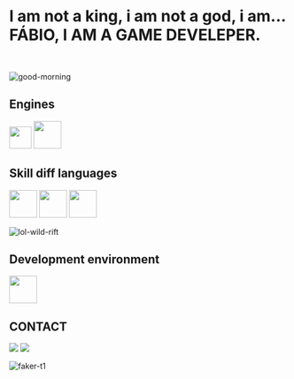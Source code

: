 <h1>I am not a king, i am not a god, i am... FÁBIO, I AM A GAME DEVELEPER.</h1> <br>

![good-morning](https://github.com/user-attachments/assets/105b80e8-cf70-43f9-ac47-e1fe18b9a500)

##           Engines
<img loading="lazy" src="https://cdn.jsdelivr.net/gh/devicons/devicon@latest/icons/unity/unity-plain.svg" width="40" height="40" /> <img loading="lazy" src="https://cdn.jsdelivr.net/gh/devicons/devicon@latest/icons/godot/godot-original.svg" width="50" height="50" />

##           Skill diff languages

<img loading="lazy" src="https://cdn.jsdelivr.net/gh/devicons/devicon@latest/icons/cplusplus/cplusplus-plain.svg" width="50" height="50" /> <img loading="lazy" src="https://cdn.jsdelivr.net/gh/devicons/devicon@latest/icons/c/c-plain.svg" width="50" height="50" /> <img loading="lazy" src="https://cdn.jsdelivr.net/gh/devicons/devicon@latest/icons/csharp/csharp-plain.svg" width="50" height="50" />

![lol-wild-rift](https://github.com/user-attachments/assets/76ecd2f7-2b16-4b57-9861-8669e2226616)


##           Development environment
<img loading="lazy" src="https://cdn.jsdelivr.net/gh/devicons/devicon@latest/icons/visualstudio/visualstudio-plain.svg" width="50" height="50" />

##           CONTACT
<a href="https://fabiogdsp" target="_blank"><img loading="lazy" src="https://img.shields.io/badge/-Instagram-%23E4405F?style=for-the-badge&logo=instagram&logoColor=white" target="_blank"></a>
<a href = "mailto:contato@galvaofabio2019@gmail.com"><img loading="lazy" src="https://img.shields.io/badge/Gmail-D14836?style=for-the-badge&logo=gmail&logoColor=white" target="_blank"></a>


![faker-t1](https://github.com/user-attachments/assets/2455ef29-a0e7-4974-9146-461d0e60d43f)
